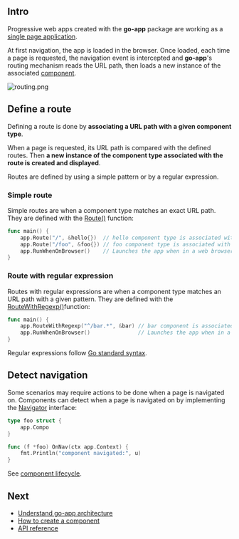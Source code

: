 ## Intro

Progressive web apps created with the **go-app** package are working as a [single page application](https://en.wikipedia.org/wiki/Single-page_application).

At first navigation, the app is loaded in the browser. Once loaded, each time a page is requested, the navigation event is intercepted and **go-app**'s routing mechanism reads the URL path, then loads a new instance of the associated [component](/components).

![routing.png](/web/images/routing.svg)

## Define a route

Defining a route is done by **associating a URL path with a given component type**.

When a page is requested, its URL path is compared with the defined routes. Then **a new instance of the component type associated with the route is created and displayed**.

Routes are defined by using a simple pattern or by a regular expression.

### Simple route

Simple routes are when a component type matches an exact URL path. They are defined with the [Route()](/reference#Route) function:

```go
func main() {
	app.Route("/", &hello{})  // hello component type is associated with default path "/".
	app.Route("/foo", &foo{}) // foo component type is associated with "/foo".
	app.RunWhenOnBrowser()    // Launches the app when in a web browser.
}
```

### Route with regular expression

Routes with regular expressions are when a component type matches an URL path with a given pattern. They are defined with the [RouteWithRegexp()](/reference#RouteWithRegexp)function:

```go
func main() {
	app.RouteWithRegexp("^/bar.*", &bar) // bar component is associated with all paths that start with /bar.
	app.RunWhenOnBrowser()               // Launches the app when in a web browser.
}
```

Regular expressions follow [Go standard syntax](https://github.com/google/re2/wiki/Syntax).

## Detect navigation

Some scenarios may require actions to be done when a page is navigated on. Components can detect when a page is navigated on by implementing the [Navigator](/reference#Navigator) interface:

```go
type foo struct {
    app.Compo
}

func (f *foo) OnNav(ctx app.Context) {
    fmt.Println("component navigated:", u)
}
```

See [component lifecycle](/components#nav).

## Next

- [Understand go-app architecture](/architecture)
- [How to create a component](/components)
- [API reference](/reference)
